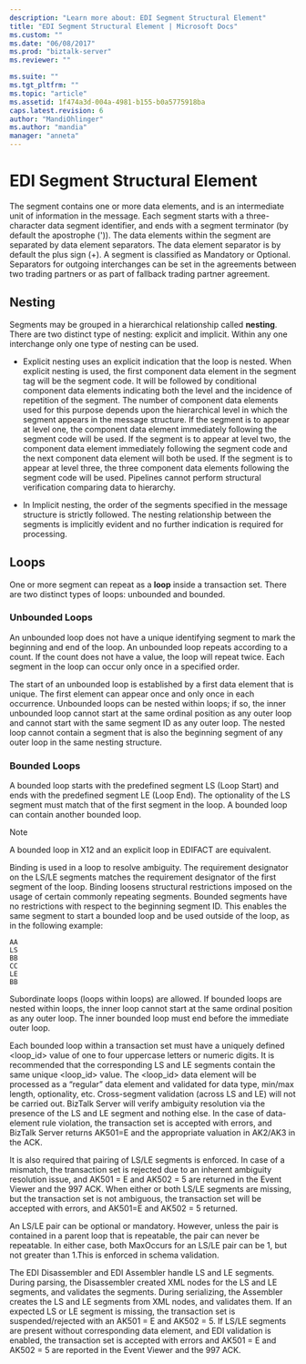 ```yaml
---
description: "Learn more about: EDI Segment Structural Element"
title: "EDI Segment Structural Element | Microsoft Docs"
ms.custom: ""
ms.date: "06/08/2017"
ms.prod: "biztalk-server"
ms.reviewer: ""

ms.suite: ""
ms.tgt_pltfrm: ""
ms.topic: "article"
ms.assetid: 1f474a3d-004a-4981-b155-b0a5775918ba
caps.latest.revision: 6
author: "MandiOhlinger"
ms.author: "mandia"
manager: "anneta"
---
```

# EDI Segment Structural Element
The segment contains one or more data elements, and is an intermediate unit of information in the message. Each segment starts with a three-character data segment identifier, and ends with a segment terminator (by default the apostrophe (')). The data elements within the segment are separated by data element separators. The data element separator is by default the plus sign (+). A segment is classified as Mandatory or Optional. Separators for outgoing interchanges can be set in the agreements between two trading partners or as part of fallback trading partner agreement.  
  
## Nesting  
 Segments may be grouped in a hierarchical relationship called **nesting**. There are two distinct type of nesting: explicit and implicit. Within any one interchange only one type of nesting can be used.  
  
-   Explicit nesting uses an explicit indication that the loop is nested. When explicit nesting is used, the first component data element in the segment tag will be the segment code. It will be followed by conditional component data elements indicating both the level and the incidence of repetition of the segment. The number of component data elements used for this purpose depends upon the hierarchical level in which the segment appears in the message structure. If the segment is to appear at level one, the component data element immediately following the segment code will be used. If the segment is to appear at level two, the component data element immediately following the segment code and the next component data element will both be used. If the segment is to appear at level three, the three component data elements following the segment code will be used. Pipelines cannot perform structural verification comparing data to hierarchy.  
  
-   In Implicit nesting, the order of the segments specified in the message structure is strictly followed. The nesting relationship between the segments is implicitly evident and no further indication is required for processing.  
  
## Loops  
 One or more segment can repeat as a **loop** inside a transaction set. There are two distinct types of loops: unbounded and bounded.  
  
### Unbounded Loops  
 An unbounded loop does not have a unique identifying segment to mark the beginning and end of the loop. An unbounded loop repeats according to a count. If the count does not have a value, the loop will repeat twice. Each segment in the loop can occur only once in a specified order.  
  
 The start of an unbounded loop is established by a first data element that is unique. The first element can appear once and only once in each occurrence. Unbounded loops can be nested within loops; if so, the inner unbounded loop cannot start at the same ordinal position as any outer loop and cannot start with the same segment ID as any outer loop. The nested loop cannot contain a segment that is also the beginning segment of any outer loop in the same nesting structure.  
  
### Bounded Loops  
 A bounded loop starts with the predefined segment LS (Loop Start) and ends with the predefined segment LE (Loop End). The optionality of the LS segment must match that of the first segment in the loop. A bounded loop can contain another bounded loop.  
  
> [!NOTE]
>  A bounded loop in X12 and an explicit loop in EDIFACT are equivalent.  
  
 Binding is used in a loop to resolve ambiguity. The requirement designator on the LS/LE segments matches the requirement designator of the first segment of the loop. Binding loosens structural restrictions imposed on the usage of certain commonly repeating segments. Bounded segments have no restrictions with respect to the beginning segment ID. This enables the same segment to start a bounded loop and be used outside of the loop, as in the following example:  
  
```  
AA  
LS  
BB  
CC  
LE  
BB  
```  
  
 Subordinate loops (loops within loops) are allowed. If bounded loops are nested within loops, the inner loop cannot start at the same ordinal position as any outer loop. The inner bounded loop must end before the immediate outer loop.  
  
 Each bounded loop within a transaction set must have a uniquely defined <loop_id> value of one to four uppercase letters or numeric digits. It is recommended that the corresponding LS and LE segments contain the same unique <loop_id> value. The <loop_id> data element will be processed as a “regular” data element and validated for data type, min/max length, optionality, etc. Cross-segment validation (across LS and LE) will not be carried out. BizTalk Server will verify ambiguity resolution via the presence of the LS and LE segment and nothing else. In the case of data-element rule violation, the transaction set is accepted with errors, and BizTalk Server returns AK501=E and the appropriate valuation in AK2/AK3 in the ACK.  
  
 It is also required that pairing of LS/LE segments is enforced. In case of a mismatch, the transaction set is rejected due to an inherent ambiguity resolution issue, and AK501 = E and AK502 = 5 are returned in the Event Viewer and the 997 ACK. When  either or both LS/LE segments are missing, but the transaction set is not ambiguous, the transaction set will be accepted with errors, and AK501=E and AK502 = 5 returned.  
  
 An LS/LE pair can be optional or mandatory. However, unless the pair is contained in a parent loop that is repeatable, the pair can never be repeatable. In either case, both MaxOccurs for an LS/LE pair can be 1, but not greater than 1.This is enforced in schema validation.  
  
 The EDI Disassembler and EDI Assembler handle LS and LE segments. During parsing, the Disassembler created XML nodes for the LS and LE segments, and validates the segments. During serializing, the Assembler creates the LS and LE segments from XML nodes, and validates them. If an expected LS or LE segment is missing, the transaction set is suspended/rejected with an AK501 = E and AK502 = 5. If LS/LE segments are present without corresponding data element, and EDI validation is enabled, the transaction set is accepted with errors and AK501 = E and AK502 = 5 are reported in the Event Viewer and the 997 ACK.
